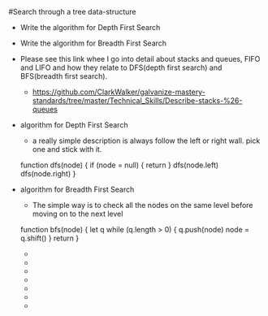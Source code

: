 #Search through a tree data-structure
<!-- Casey is talking to Brooks about this one for me -->
* Write the algorithm for Depth First Search
* Write the algorithm for Breadth First Search

* Please see this link whee I go into detail about stacks and queues, FIFO and LIFO and how they relate to DFS(depth first search) and BFS(breadth first search).
  * https://github.com/ClarkWalker/galvanize-mastery-standards/tree/master/Technical_Skills/Describe-stacks-%26-queues

* algorithm for Depth First Search
  * a really simple description is always follow the left or right wall. pick one and stick with it.

  function dfs(node) {
    if (node = null) {
      return
    }
    dfs(node.left)
    dfs(node.right)
  }

* algorithm for Breadth First Search
  * The simple way is to check all the nodes on the same level before moving on to the next level

  function bfs(node) {
    let q
    while (q.length > 0) {
      q.push(node)
      node = q.shift()
    }
    return
  }



  *
  *
  *
  *
  *
  *
  *
